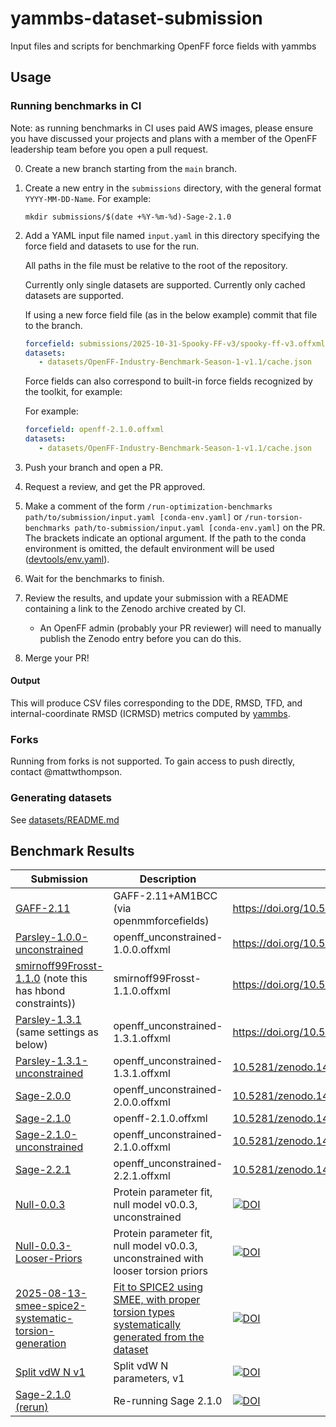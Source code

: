 # yammbs-dataset-submission
Input files and scripts for benchmarking OpenFF force fields with yammbs

## Usage

### Running benchmarks in CI

Note: as running benchmarks in CI uses paid AWS images, please ensure you have
discussed your projects and plans with a member of the OpenFF leadership team
before you open a pull request.

0. Create a new branch starting from the `main` branch.
1. Create a new entry in the `submissions` directory, with the general format
   `YYYY-MM-DD-Name`. For example:

   ``` shell
   mkdir submissions/$(date +%Y-%m-%d)-Sage-2.1.0
   ```
2. Add a YAML input file named `input.yaml` in this directory specifying the force field and datasets
   to use for the run.
   
   All paths in the file must be relative to the root of the repository.

   Currently only single datasets are supported.
   Currently only cached datasets are supported.

   If using a new force field file (as in the below example) commit that file to the branch.
   ``` yaml
   forcefield: submissions/2025-10-31-Spooky-FF-v3/spooky-ff-v3.offxml
   datasets:
      - datasets/OpenFF-Industry-Benchmark-Season-1-v1.1/cache.json
   ```

   Force fields can also correspond to built-in force fields recognized by the toolkit, for example:
   
   For example:
   ``` yaml
   forcefield: openff-2.1.0.offxml
   datasets:
      - datasets/OpenFF-Industry-Benchmark-Season-1-v1.1/cache.json
   ```

3. Push your branch and open a PR.
4. Request a review, and get the PR approved.
5. Make a comment of the form `/run-optimization-benchmarks path/to/submission/input.yaml
   [conda-env.yaml]` or `/run-torsion-benchmarks path/to-submission/input.yaml
   [conda-env.yaml]` on the PR. The brackets indicate an optional argument. If
   the path to the conda environment is omitted, the default environment will
   be used ([devtools/env.yaml](devtools/env.yaml)).
6. Wait for the benchmarks to finish.
7. Review the results, and update your submission with a README containing a
   link to the Zenodo archive created by CI.
   * An OpenFF admin (probably your PR reviewer) will need to manually publish
     the Zenodo entry before you can do this.
8. Merge your PR!

#### Output

This will produce CSV files corresponding to the DDE, RMSD, TFD, and
internal-coordinate RMSD (ICRMSD) metrics computed by [yammbs][yammbs].

### Forks

Running from forks is not supported. To gain access to push directly, contact @mattwthompson.

### Generating datasets

See [datasets/README.md](datasets/README.md)

## Benchmark Results

| Submission                                      | Description                                                                        | DOI                                                                                                         |
|-------------------------------------------------|------------------------------------------------------------------------------------|-------------------------------------------------------------------------------------------------------------|
| [GAFF-2.11](submissions/2025-05-07-GAFF) | GAFF-2.11+AM1BCC (via openmmforcefields)                                                  | https://doi.org/10.5281/zenodo.15361197
| [Parsley-1.0.0-unconstrained](submissions/2025-05-07-Parsley-1.0.0)                   | openff_unconstrained-1.0.0.offxml                                                  | https://doi.org/10.5281/zenodo.15361226                                         |
| [smirnoff99Frosst-1.1.0](submissions/2025-05-07-s99f-1.1.0) (note this has hbond constraints))                   | smirnoff99Frosst-1.1.0.offxml                                                  | https://doi.org/10.5281/zenodo.15361270       |
| [Parsley-1.3.1](submissions/2025-05-07-Parsley-1.3.1) (same settings as below)        | openff_unconstrained-1.3.1.offxml                                                  | https://doi.org/10.5281/zenodo.15362656                                                                 |
| [Parsley-1.3.1-unconstrained]                   | openff_unconstrained-1.3.1.offxml                                                  | [10.5281/zenodo.14172472](https://doi.org/10.5281/zenodo.14172472)                                          |
| [Sage-2.0.0](submissions/2024-11-19-Sage-2.0.0) | openff_unconstrained-2.0.0.offxml                                                  | [10.5281/zenodo.14188644](https://doi.org/10.5281/zenodo.14188644)                                          |
| [Sage-2.1.0]                                    | openff-2.1.0.offxml                                                                | [10.5281/zenodo.14053221](https://doi.org/10.5281/zenodo.14053221)                                          |
| [Sage-2.1.0-unconstrained]                      | openff_unconstrained-2.1.0.offxml                                                  | [10.5281/zenodo.14058464](https://doi.org/10.5281/zenodo.14058464)                                          |
| [Sage-2.2.1](submissions/2024-11-21-Sage-2.2.1) | openff_unconstrained-2.2.1.offxml                                                  | [10.5281/zenodo.14200591](https://doi.org/10.5281/zenodo.14200591)                                          |
| [Null-0.0.3](submissions/2024-12-03-Null-0.0.3) | Protein parameter fit, null model v0.0.3, unconstrained                            | [![DOI](https://zenodo.org/badge/DOI/10.5281/zenodo.14270907.svg)](https://doi.org/10.5281/zenodo.14270907) |
| [Null-0.0.3-Looser-Priors][nlp]                 | Protein parameter fit, null model v0.0.3, unconstrained with looser torsion priors | [![DOI](https://zenodo.org/badge/DOI/10.5281/zenodo.14270934.svg)](https://doi.org/10.5281/zenodo.14270934) |
| [2025-08-13-smee-spice2-systematic-torsion-generation](submissions/2025-08-13-smee-spice2-systematic-torsion-generation)                 | [Fit to SPICE2 using SMEE, with proper torsion types systematically generated from the dataset](https://github.com/fjclark/descent-workflow/tree/main) | [![DOI](https://zenodo.org/badge/DOI/10.5281/zenodo.16864755.svg)](https://doi.org/10.5281/zenodo.16864755) |
| [Split vdW N v1](submissions/2025-09-16-split-N-vdW-v1) | Split vdW N parameters, v1 | [![DOI](https://zenodo.org/badge/DOI/10.5281/zenodo.17196559.svg)](https://doi.org/10.5281/zenodo.17196559) |
| [Sage-2.1.0 (rerun)](submissions/2025-10-20-Sage-2.1.0) | Re-running Sage 2.1.0 | [![DOI](https://zenodo.org/badge/DOI/10.5281/zenodo.17404618.svg)](https://doi.org/10.5281/zenodo.17404618)

<!-- ENDOFTABLE -->

[Sage-2.1.0]: submissions/2024-11-07-Sage-2.1.0
[Sage-2.1.0-unconstrained]: submissions/2024-11-08-Sage-2.1.0-unconstrained
[Parsley-1.3.1-unconstrained]: submissions/2024-11-13-Parsley-1.3.1
[nlp]: submissions/2024-12-03-Null-0.0.3-Looser-Priors


<!-- References -->
[qcsubmit]: https://github.com/openforcefield/openff-qcsubmit
[yammbs]: https://github.com/openforcefield/yammbs
